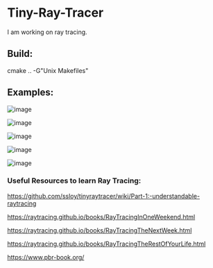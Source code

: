 # Tiny-Ray-Tracer

I am working on ray tracing. 

## Build: 

cmake .. -G"Unix Makefiles"

## Examples:

![image](https://github.com/tuananohut/Tiny-Ray-Tracer/assets/57767763/d348ec5d-1472-4464-9327-bdde43fb9fb4)

![image](https://github.com/tuananohut/Tiny-Ray-Tracer/assets/57767763/55da58b9-f5e4-46a4-a9e8-98cceea0a38b)

![image](https://github.com/tuananohut/Tiny-Ray-Tracer/assets/57767763/f05908d6-04ae-4ae3-ae83-535d387c2801)

![image](https://github.com/tuananohut/Tiny-Ray-Tracer/assets/57767763/e28802f6-45f7-45b7-8d14-88a85ae9c372)

![image](https://github.com/tuananohut/Tiny-Ray-Tracer/assets/57767763/634617ba-e4f6-4822-8d0b-dc94677cc4cb)


### Useful Resources to learn Ray Tracing:

https://github.com/ssloy/tinyraytracer/wiki/Part-1:-understandable-raytracing

https://raytracing.github.io/books/RayTracingInOneWeekend.html

https://raytracing.github.io/books/RayTracingTheNextWeek.html

https://raytracing.github.io/books/RayTracingTheRestOfYourLife.html

https://www.pbr-book.org/
